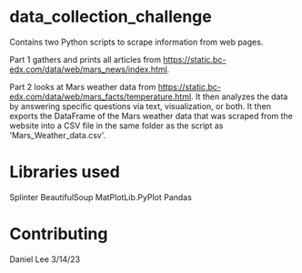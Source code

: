# data_collection_challenge

Contains two Python scripts to scrape information from web pages. 

Part 1 gathers and prints all articles from https://static.bc-edx.com/data/web/mars_news/index.html.

Part 2 looks at Mars weather data from https://static.bc-edx.com/data/web/mars_facts/temperature.html. It then analyzes the data by answering specific questions via text, visualization, or both. It then exports the DataFrame of the Mars weather data that was scraped from the website into a CSV file in the same folder as the script as 'Mars_Weather_data.csv'.

# Libraries used

Splinter
BeautifulSoup
MatPlotLib.PyPlot
Pandas

# Contributing
Daniel Lee 3/14/23
